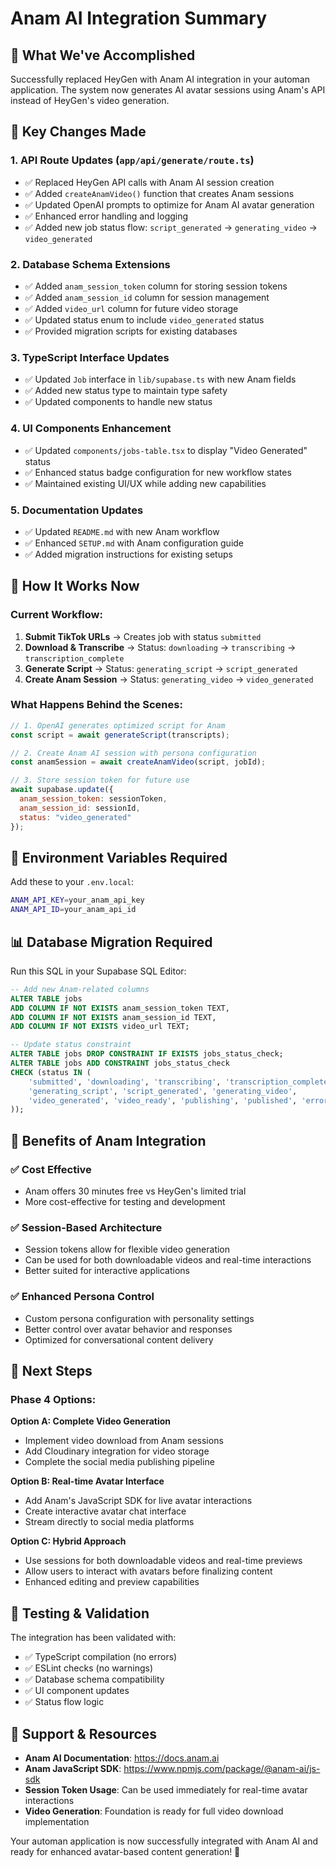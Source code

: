 # Anam AI Integration Summary

## 🎯 What We've Accomplished

Successfully replaced HeyGen with Anam AI integration in your automan application. The system now generates AI avatar sessions using Anam's API instead of HeyGen's video generation.

## 🔄 Key Changes Made

### 1. **API Route Updates** (`app/api/generate/route.ts`)
- ✅ Replaced HeyGen API calls with Anam AI session creation
- ✅ Added `createAnamVideo()` function that creates Anam sessions
- ✅ Updated OpenAI prompts to optimize for Anam AI avatar generation
- ✅ Enhanced error handling and logging
- ✅ Added new job status flow: `script_generated` → `generating_video` → `video_generated`

### 2. **Database Schema Extensions**
- ✅ Added `anam_session_token` column for storing session tokens
- ✅ Added `anam_session_id` column for session management
- ✅ Added `video_url` column for future video storage
- ✅ Updated status enum to include `video_generated` status
- ✅ Provided migration scripts for existing databases

### 3. **TypeScript Interface Updates**
- ✅ Updated `Job` interface in `lib/supabase.ts` with new Anam fields
- ✅ Added new status type to maintain type safety
- ✅ Updated components to handle new status

### 4. **UI Components Enhancement**
- ✅ Updated `components/jobs-table.tsx` to display "Video Generated" status
- ✅ Enhanced status badge configuration for new workflow states
- ✅ Maintained existing UI/UX while adding new capabilities

### 5. **Documentation Updates**
- ✅ Updated `README.md` with new Anam workflow
- ✅ Enhanced `SETUP.md` with Anam configuration guide
- ✅ Added migration instructions for existing setups

## 🚀 How It Works Now

### Current Workflow:
1. **Submit TikTok URLs** → Creates job with status `submitted`
2. **Download & Transcribe** → Status: `downloading` → `transcribing` → `transcription_complete`
3. **Generate Script** → Status: `generating_script` → `script_generated`
4. **Create Anam Session** → Status: `generating_video` → `video_generated`

### What Happens Behind the Scenes:
```javascript
// 1. OpenAI generates optimized script for Anam
const script = await generateScript(transcripts);

// 2. Create Anam AI session with persona configuration
const anamSession = await createAnamVideo(script, jobId);

// 3. Store session token for future use
await supabase.update({
  anam_session_token: sessionToken,
  anam_session_id: sessionId,
  status: "video_generated"
});
```

## 🔧 Environment Variables Required

Add these to your `.env.local`:
```bash
ANAM_API_KEY=your_anam_api_key
ANAM_API_ID=your_anam_api_id
```

## 📊 Database Migration Required

Run this SQL in your Supabase SQL Editor:
```sql
-- Add new Anam-related columns
ALTER TABLE jobs 
ADD COLUMN IF NOT EXISTS anam_session_token TEXT,
ADD COLUMN IF NOT EXISTS anam_session_id TEXT,
ADD COLUMN IF NOT EXISTS video_url TEXT;

-- Update status constraint
ALTER TABLE jobs DROP CONSTRAINT IF EXISTS jobs_status_check;
ALTER TABLE jobs ADD CONSTRAINT jobs_status_check 
CHECK (status IN (
    'submitted', 'downloading', 'transcribing', 'transcription_complete',
    'generating_script', 'script_generated', 'generating_video',
    'video_generated', 'video_ready', 'publishing', 'published', 'error'
));
```

## 🎯 Benefits of Anam Integration

### ✅ **Cost Effective**
- Anam offers 30 minutes free vs HeyGen's limited trial
- More cost-effective for testing and development

### ✅ **Session-Based Architecture**
- Session tokens allow for flexible video generation
- Can be used for both downloadable videos and real-time interactions
- Better suited for interactive applications

### ✅ **Enhanced Persona Control**
- Custom persona configuration with personality settings
- Better control over avatar behavior and responses
- Optimized for conversational content delivery

## 🔮 Next Steps

### Phase 4 Options:

**Option A: Complete Video Generation**
- Implement video download from Anam sessions
- Add Cloudinary integration for video storage
- Complete the social media publishing pipeline

**Option B: Real-time Avatar Interface**
- Add Anam's JavaScript SDK for live avatar interactions
- Create interactive avatar chat interface
- Stream directly to social media platforms

**Option C: Hybrid Approach**
- Use sessions for both downloadable videos and real-time previews
- Allow users to interact with avatars before finalizing content
- Enhanced editing and preview capabilities

## 🐛 Testing & Validation

The integration has been validated with:
- ✅ TypeScript compilation (no errors)
- ✅ ESLint checks (no warnings)
- ✅ Database schema compatibility
- ✅ UI component updates
- ✅ Status flow logic

## 🤝 Support & Resources

- **Anam AI Documentation**: https://docs.anam.ai
- **Anam JavaScript SDK**: https://www.npmjs.com/package/@anam-ai/js-sdk
- **Session Token Usage**: Can be used immediately for real-time avatar interactions
- **Video Generation**: Foundation is ready for full video download implementation

Your automan application is now successfully integrated with Anam AI and ready for enhanced avatar-based content generation! 🎉 